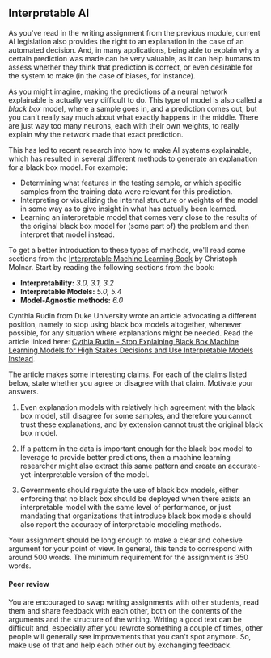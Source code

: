 
## Interpretable AI

As you've read in the writing assignment from the previous module, current AI
legislation also provides the right to an explanation in the case of an
automated decision. And, in many applications, being able to explain why a
certain prediction was made can be very valuable, as it can help humans to
assess whether they think that prediction is correct, or even desirable for the
system to make (in the case of biases, for instance).

As you might imagine, making the predictions of a neural network explainable is
actually very difficult to do. This type of model is also called a *black box*
model, where a sample goes in, and a prediction comes out, but you can't really
say much about what exactly happens in the middle. There are just way too many
neurons, each with their own weights, to really explain why the network made
that exact prediction.

This has led to recent research into how to make AI systems explainable, which
has resulted in several different methods to generate an explanation for a
black box model. For example:

* Determining what features in the testing sample, or which specific samples
from the training data were relevant for this prediction.
* Interpreting or visualizing the internal structure or weights of the model in
some way as to give insight in what has actually been learned.
* Learning an interpretable model that comes very close to the results of 
the original black box model for (some part of) the problem and then interpret
that model instead.

To get a better introduction to these types of methods, we'll read some
sections from the
[Interpretable Machine Learning Book](https://christophm.github.io/interpretable-ml-book/)
by Christoph Molnar. Start by reading the following sections from the book:

* **Interpretability:** *3.0, 3.1, 3.2*
* **Interpretable Models:** *5.0, 5.4*
* **Model-Agnostic methods:** *6.0*


Cynthia Rudin from Duke University wrote an article advocating a different
position, namely to stop using black box models altogether, whenever possible,
for any situation where explanations might be needed. Read the article linked
here:
[Cythia Rudin - Stop Explaining Black Box Machine Learning Models for High Stakes Decisions and Use Interpretable Models Instead](https://arxiv.org/abs/1811.10154).

The article makes some interesting claims. For each of the claims listed below,
state whether you agree or disagree with that claim. Motivate your answers.

1. Even explanation models with relatively high agreement with the black box
model, still disagree for some samples, and therefore you cannot trust these
explanations, and by extension cannot trust the original black box model.

2. If a pattern in the data is important enough for the black box model to
leverage to provide better predictions, then a machine learning researcher
might also extract this same pattern and create an accurate-yet-interpretable
version of the model.

3. Governments should regulate the use of black box models, either enforcing
that no black box should be deployed when there exists an interpretable model
with the same level of performance, or just mandating that organizations that
introduce black box models should also report the accuracy of interpretable
modeling methods.

Your assignment should be long enough to make a clear and cohesive argument for
your point of view. In general, this tends to correspond with around 500 words. 
The minimum requirement for the assignment is 350 words.

#### Peer review

You are encouraged to swap writing assignments with other students, read them
and share feedback with each other, both on the contents of the arguments and
the structure of the writing. Writing a good text can be difficult and,
especially after you rewrote something a couple of times, other people will
generally see improvements that you can't spot anymore. So, make use of that
and help each other out by exchanging feedback.

